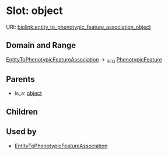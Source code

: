 # Slot: object




URI: [biolink:entity_to_phenotypic_feature_association_object](https://w3id.org/biolink/vocab/entity_to_phenotypic_feature_association_object)
## Domain and Range

[EntityToPhenotypicFeatureAssociation](EntityToPhenotypicFeatureAssociation.md) ->  <sub>REQ</sub> [PhenotypicFeature](PhenotypicFeature.md)
## Parents

 *  is_a: [object](object.md)
## Children

## Used by

 * [EntityToPhenotypicFeatureAssociation](EntityToPhenotypicFeatureAssociation.md)
